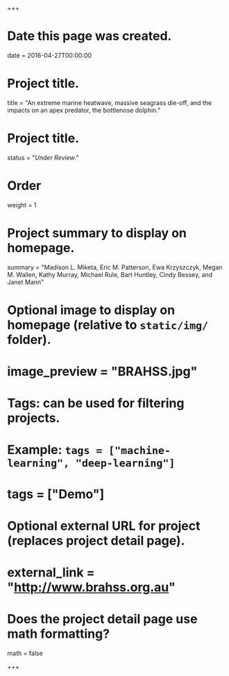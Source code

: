 +++
# Date this page was created.
date = 2016-04-27T00:00:00

# Project title.
title = "An extreme marine heatwave, massive seagrass die-off, and the impacts on an apex predator, the bottlenose dolphin."

# Project title.
status = "*Under Review*."

# Order
weight = 1

# Project summary to display on homepage.
summary = "Madison L. Miketa, Eric M. Patterson, Ewa Krzyszczyk, Megan M. Wallen, Kathy Murray, Michael Rule, Bart Huntley, Cindy Bessey, and Janet Mann"

# Optional image to display on homepage (relative to `static/img/` folder).
# image_preview = "BRAHSS.jpg"

# Tags: can be used for filtering projects.
# Example: `tags = ["machine-learning", "deep-learning"]`
# tags = ["Demo"]

# Optional external URL for project (replaces project detail page).
# external_link = "http://www.brahss.org.au"

# Does the project detail page use math formatting?
math = false

+++

